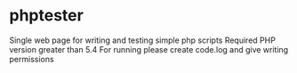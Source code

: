 # phptester
Single web page for writing and testing simple php scripts
Required PHP version greater than 5.4
For running please create code.log and give writing permissions